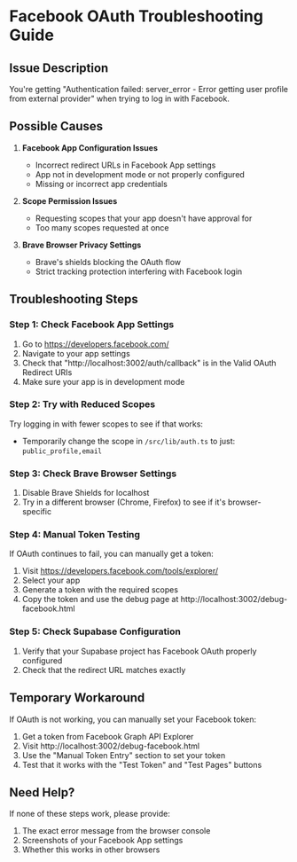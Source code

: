# Facebook OAuth Troubleshooting Guide

## Issue Description
You're getting "Authentication failed: server_error - Error getting user profile from external provider" when trying to log in with Facebook.

## Possible Causes

1. **Facebook App Configuration Issues**
   - Incorrect redirect URLs in Facebook App settings
   - App not in development mode or not properly configured
   - Missing or incorrect app credentials

2. **Scope Permission Issues**
   - Requesting scopes that your app doesn't have approval for
   - Too many scopes requested at once

3. **Brave Browser Privacy Settings**
   - Brave's shields blocking the OAuth flow
   - Strict tracking protection interfering with Facebook login

## Troubleshooting Steps

### Step 1: Check Facebook App Settings
1. Go to https://developers.facebook.com/
2. Navigate to your app settings
3. Check that "http://localhost:3002/auth/callback" is in the Valid OAuth Redirect URIs
4. Make sure your app is in development mode

### Step 2: Try with Reduced Scopes
Try logging in with fewer scopes to see if that works:
- Temporarily change the scope in `/src/lib/auth.ts` to just: `public_profile,email`

### Step 3: Check Brave Browser Settings
1. Disable Brave Shields for localhost
2. Try in a different browser (Chrome, Firefox) to see if it's browser-specific

### Step 4: Manual Token Testing
If OAuth continues to fail, you can manually get a token:
1. Visit https://developers.facebook.com/tools/explorer/
2. Select your app
3. Generate a token with the required scopes
4. Copy the token and use the debug page at http://localhost:3002/debug-facebook.html

### Step 5: Check Supabase Configuration
1. Verify that your Supabase project has Facebook OAuth properly configured
2. Check that the redirect URL matches exactly

## Temporary Workaround
If OAuth is not working, you can manually set your Facebook token:
1. Get a token from Facebook Graph API Explorer
2. Visit http://localhost:3002/debug-facebook.html
3. Use the "Manual Token Entry" section to set your token
4. Test that it works with the "Test Token" and "Test Pages" buttons

## Need Help?
If none of these steps work, please provide:
1. The exact error message from the browser console
2. Screenshots of your Facebook App settings
3. Whether this works in other browsers